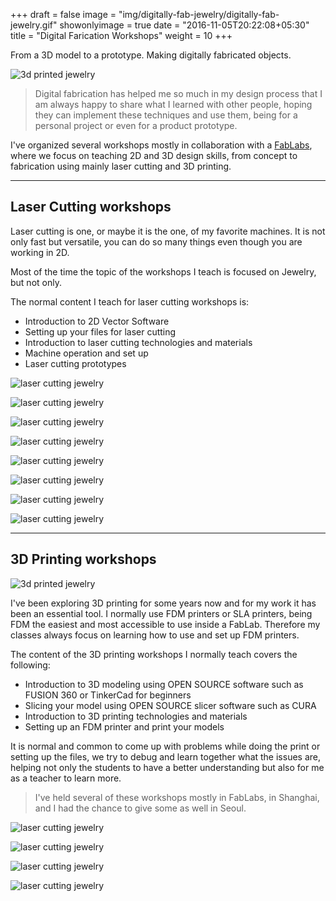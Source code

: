+++
draft = false
image = "img/digitally-fab-jewelry/digitally-fab-jewelry.gif"
showonlyimage = true
date = "2016-11-05T20:22:08+05:30"
title = "Digital Farication Workshops"
weight = 10
+++

From a 3D model to a prototype. Making digitally fabricated objects.
<!--more-->

![3d printed jewelry](/img/digitally-fab-jewelry/digitally-fab-jewelry.gif)

>Digital fabrication has helped me so much in my design process that I am always happy to share what I learned with other people, hoping they can implement these techniques and use them, being for a personal project or even for a product prototype.

I've organized several workshops mostly in collaboration with a [FabLabs](https://www.fablabs.io/), where we focus on teaching 2D and 3D design skills, from concept to fabrication using mainly laser cutting and 3D printing.

___
## Laser Cutting workshops

Laser cutting is one, or maybe it is the one, of my favorite machines. It is not only fast but versatile, you can do so many things even though you are working in 2D. 

Most of the time the topic of the workshops I teach is focused on Jewelry, but not only.

The normal content I teach for laser cutting workshops is:
* Introduction to 2D Vector Software
* Setting up your files for laser cutting
* Introduction to laser cutting technologies and materials
* Machine operation and set up 
* Laser cutting prototypes

![laser cutting jewelry](/img/digitally-fab-jewelry/laser-cutting-jewelry3.jpg)

![laser cutting jewelry](/img/digitally-fab-jewelry/laser-cutting-jewelry.jpg)

![laser cutting jewelry](/img/digitally-fab-jewelry/lessons-1.jpg)

![laser cutting jewelry](/img/digitally-fab-jewelry/lessons-2.jpg)

![laser cutting jewelry](/img/digitally-fab-jewelry/lessons-3.jpg)

![laser cutting jewelry](/img/digitally-fab-jewelry/lessons-4.jpg)

![laser cutting jewelry](/img/digitally-fab-jewelry/lessons-6.jpg)

![laser cutting jewelry](/img/digitally-fab-jewelry/lessons-5.jpg)

___
    
## 3D Printing workshops

![3d printed jewelry](/img/digitally-fab-jewelry/3d-printed-jewelry.jpg)

I've been exploring 3D printing for some years now and for my work it has been an essential tool.
I normally use FDM printers or SLA printers, being FDM the easiest and most accessible to use inside a FabLab. Therefore my classes always focus on learning how to use and set up FDM printers.

The content of the 3D printing workshops I normally teach covers the following:

* Introduction to 3D modeling using OPEN SOURCE software such as FUSION 360 or TinkerCad for beginners 
* Slicing your model using OPEN SOURCE slicer software such as CURA
* Introduction to 3D printing technologies and materials 
* Setting up an FDM printer and print your models

It is normal and common to come up with problems while doing the print or setting up the files, we try to debug and learn together what the issues are, helping not only the students to have a better understanding but also for me as a teacher to learn more.

>I've held several of these workshops mostly in FabLabs, in Shanghai, and I had the chance to give some as well in Seoul. 

![laser cutting jewelry](/img/digitally-fab-jewelry/lessons-11.jpg)

![laser cutting jewelry](/img/digitally-fab-jewelry/lessons-10.jpg)

![laser cutting jewelry](/img/digitally-fab-jewelry/lessons-7.jpg)

![laser cutting jewelry](/img/digitally-fab-jewelry/lessons-8.jpg)





